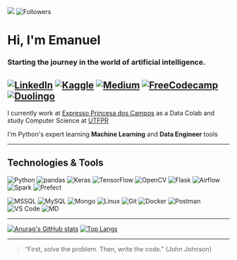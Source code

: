 ![](https://komarev.com/ghpvc/?username=almemanuel&style=social&color=000000) ![Followers](https://img.shields.io/github/followers/almemanuel?color=000000&label=Followers&logo=github&logoColor=black&style=social)
# Hi, I'm Emanuel
### Starting the journey in the world of artificial intelligence.
[![LinkedIn](https://img.shields.io/badge/LinkedIn-000000?style=for-the-badge&logo=linkedin&logoColor=white)](https://lindkedin.cm/in/almeida-emanuel)
[![Kaggle](https://img.shields.io/badge/kaggle-000000?style=for-the-badge&logo=kaggle&logoColor=white)](https://www.kaggle.com/almemanuel)
[![Medium](https://img.shields.io/badge/medium-000000?style=for-the-badge&logo=medium&logoColor=white)](https://www.kaggle.com/@ds-beyond)
[![FreeCodecamp](https://img.shields.io/badge/freecodecamp-000000?style=for-the-badge&logo=freecodecamp&logoColor=white&color=black)](https://www.freecodecamp.org/almemanuel)
[![Duolingo](https://img.shields.io/badge/Duolingo-000000?style=for-the-badge&logo=Duolingo&logoColor=white)](https://pt.duolingo.com/profile/em_alm)
---
I currently work at [Expresso Princesa dos Campos](https://www.princesadoscampos.com.br/) as a Data Colab and study Computer Science at [UTFPR](https://utfpr.edu.br)

I'm Python's expert learning **Machine Learning** and **Data Engineer** tools

---
## Technologies & Tools
![Python](https://img.shields.io/badge/Python-000000?style=for-the-badge&logo=python&logoColor=white)
![pandas](https://img.shields.io/badge/pandas-000000?style=for-the-badge&logo=pandas&logoColor=white)
![Keras](https://img.shields.io/badge/Keras-000000?style=for-the-badge&logo=keras&logoColor=white)
![TensorFlow](https://img.shields.io/badge/TensorFlow-000000?style=for-the-badge&logo=tensorflow&logoColor=white)
![OpenCV](https://img.shields.io/badge/OpenCV-000000?style=for-the-badge&logo=OpenCV&logoColor=white)
![Flask](https://img.shields.io/badge/Flask-000000?style=for-the-badge&logo=flask&logoColor=white&color=black)
![Airflow](https://img.shields.io/badge/airflow-000000?style=for-the-badge&logo=apache-airflow&logoColor=white)
![Spark](https://img.shields.io/badge/spark-000000?style=for-the-badge&logo=apache-spark&logoColor=white)
![Prefect](https://img.shields.io/badge/prefect-000000?style=for-the-badge&logo=prefect&logoColor=white)


![MSSQL](https://img.shields.io/badge/Microsoft%20SQL%20Server-000000?style=for-the-badge&logo=microsoft%20sql%20server&logoColor=white&color=black)
![MySQL](https://img.shields.io/badge/MySQL-000000?style=for-the-badge&logo=mysql&logoColor=white&color=black)
![Mongo](https://img.shields.io/badge/MongoDB-000000?style=for-the-badge&logo=mongodb&logoColor=white&color=black)
![Linux](https://img.shields.io/badge/linux-000000?style=for-the-badge&logo=linux&logoColor=white)
![Git](https://img.shields.io/badge/git-000000?style=for-the-badge&logo=git&logoColor=white)
![Docker](https://img.shields.io/badge/Docker-000000?style=for-the-badge&logo=docker&logoColor=white&color=black)
![Postman](https://img.shields.io/badge/Postman-000000?style=for-the-badge&logo=Postman&logoColor=white)
![VS Code](https://img.shields.io/badge/VS_Code-000000?style=for-the-badge&logo=visual%20studio%20code&logoColor=white)
![MD](https://img.shields.io/badge/Markdown-000000?style=for-the-badge&logo=markdown&logoColor=white)

---
[![Anurag's GitHub stats](https://github-readme-stats.vercel.app/api?username=almemanuel&hide=stars&count_private=true&show_icons=true&theme=tokyonight&border_radius=4&custom_title=GitHub%20Stats&include_all_commits=true)](https://github.com/anuraghazra/github-readme-stats)
[![Top Langs](https://github-readme-stats.vercel.app/api/top-langs/?username=almemanuel&layout=compact&count_private=true&show_icons=true&theme=tokyonight&border_radius=4&include_all_commits=true&langs_count=10)](https://github.com/anuraghazra/github-readme-stats)

---
> “First, solve the problem. Then, write the code." (John Johnson)
